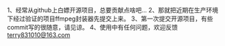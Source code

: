1、经常从github上白嫖开源项目，总要贡献点啥吧...
2、那就把近期在生产环境下经过验证的项目ffmpeg封装器先提交上来。
3、第一次提交开源项目，有些commit写的很随意，请见谅。
4、使用中有任何问题，欢迎反馈 terry831010@163.com
